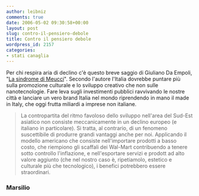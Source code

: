 ```yaml
---
author: leibniz
comments: true
date: 2006-05-02 09:30:58+00:00
layout: post
slug: contro-il-pensiero-debole
title: Contro il pensiero debole
wordpress_id: 2157
categories:
- stati canaglia
---
```


Per chi respira aria di declino c'è questo breve saggio di Giuliano Da Empoli, "[La sindrome di Meucci](http://www.marsilioeditori.it/schedalibro.htm?codice7=3178923)". Secondo l'autore l'Italia dovrebbe puntare più sulla promozione culturale e lo sviluppo creativo che non sulle nanotecnologie. Fare leva sugli investimenti pubblici ravvivando le nostre città e lanciare un vero brand Italia nel mondo riprendendo in mano il made in Italy, che oggi frutta miliardi a imprese non italiane.


> La contropartita del ritmo favoloso dello sviluppo nell'area del Sud-Est asiatico non consiste meccanicamente in un declino europeo (e italiano in particolare). Si tratta, al contrario, di un fenomeno suscettibile di produrre grandi vantaggi anche per noi. Applicando il modello americano che consiste nell'importare prodotti a basso costo, che riempiono gli scaffali dei Wal-Mart contribuendo a tenere sotto controllo l'inflazione, e nell'esportare servizi e prodott ad alto valore aggiunto (che nel nostro caso è, ripetiamolo, estetico e culturale più che tecnologico), i benefici potrebbero essere straordinari.




### Marsilio

